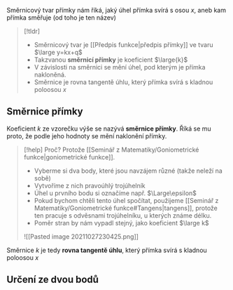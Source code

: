 Směrnicový tvar přímky nám říká, jaký úhel přímka svírá s osou $x$, aneb kam přímka směřuje (od toho je ten název)

> [!tldr]
> - Směrnicový tvar je [[Předpis funkce|předpis přímky]] ve tvaru $\large y=kx+q$
> - Takzvanou **směrnicí přímky** je koeficient $\large{k}$
> - V závislosti na směrnici se mění úhel, pod kterým je přímka nakloněná.
> - Směrnice je rovna tangentě úhlu, který přímka svírá s kladnou poloosou $x$

## Směrnice přímky
Koeficient $k$ ze vzorečku výše se nazývá **směrnice přímky**. Říká se mu proto, že podle jeho hodnoty se mění naklonění přímky. 

>[!help] Proč? Protože [[Seminář z Matematiky/Goniometrické funkce|goniometrické funkce]]. 
>- Vyberme si dva body, které jsou navzájem různé (takže neleží na sobě)
>- Vytvoříme z nich pravoúhlý trojúhelník
>- Úhel u prvního bodu si označíme např. $\Large\epsilon$
>- Pokud bychom chtěli tento úhel spočítat, použijeme [[Seminář z Matematiky/Goniometrické funkce#Tangens|tangens]], protože ten pracuje s odvěsnami trojúhelníku, u kterých známe délku.
>- Poměr stran by nám vypadl stejný, jako koeficient $\large k$
>
>![[Pasted image 20211027230425.png]]

Směrnice $k$ je tedy **rovna tangentě úhlu**, který přímka svírá s kladnou poloosou $x$

## Určení ze dvou bodů
